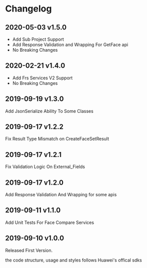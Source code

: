 # Changelog

## 2020-05-03 v1.5.0
- Add Sub Project Support
- Add Response Validation and Wrapping For GetFace api
- No Breaking Changes

## 2020-02-21 v1.4.0
- Add Frs Services V2 Support
- No Breaking Changes

## 2019-09-19 v1.3.0
Add JsonSerialize Ability To Some Classes

## 2019-09-17 v1.2.2
Fix Result Type Mismatch on CreateFaceSetResult

## 2019-09-17 v1.2.1
Fix Validation Logic On External_Fields

## 2019-09-17 v1.2.0
Add Response Validation And Wrapping for some apis

## 2019-09-11 v1.1.0
Add Unit Tests For Face Compare Services

## 2019-09-10 v1.0.0
Released First Version.

the code structure, usage and styles follows Huawei's offical sdks
